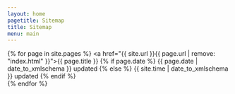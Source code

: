 ```yaml
---
layout: home
pagetitle: Sitemap
title: Sitemap
menu: main
---
```

{% for page in site.pages %}
  <a href="{{ site.url }}{{ page.url | remove: "index.html" }}">{{ page.title }}</a>
    {% if page.date %}
      {{ page.date | date_to_xmlschema }} updated
    {% else %}
      {{ site.time | date_to_xmlschema }} updated
    {% endif %}
  <br/>
{% endfor %}
